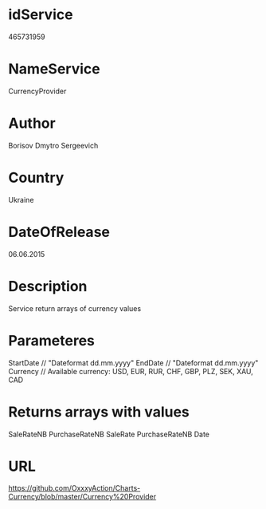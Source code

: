# idService
465731959
# NameService
CurrencyProvider
# Author
Borisov Dmytro Sergeevich
# Country
Ukraine
# DateOfRelease
06.06.2015
# Description
Service return arrays of currency values
# Parameteres
StartDate // "Dateformat dd.mm.yyyy"
EndDate // "Dateformat dd.mm.yyyy"
Currency // Available currency: USD, EUR, RUR, CHF, GBP, PLZ, SEK, XAU, CAD
# Returns arrays with values
SaleRateNB
PurchaseRateNB
SaleRate
PurchaseRateNB
Date
# URL 
https://github.com/OxxxyAction/Charts-Currency/blob/master/Currency%20Provider


